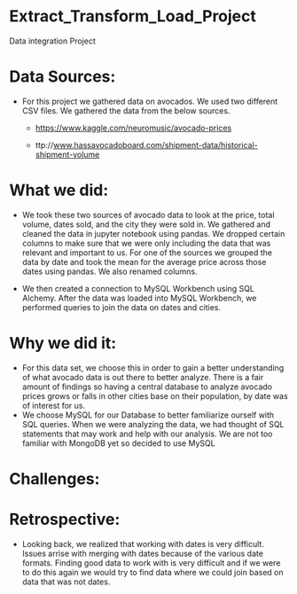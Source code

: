 # Extract_Transform_Load_Project
Data integration Project

# Data Sources: 
* For this project we gathered data on avocados. We used two different CSV files. We gathered the data from the below sources. 

    * https://www.kaggle.com/neuromusic/avocado-prices

    * ttp://www.hassavocadoboard.com/shipment-data/historical-shipment-volume


# What we did: 
* We took these two sources of avocado data to look at the price, total volume, dates sold, and the city they were sold in. We gathered and cleaned the data in jupyter notebook using pandas. We dropped certain columns to make sure that we were only including the data that was relevant and important to us. For one of the sources we grouped the data by date and took the mean for the average price across those dates using pandas. We also renamed columns. 

* We then created a connection to MySQL Workbench using SQL Alchemy. After the data was loaded into MySQL Workbench, we performed queries to join the data on dates and cities. 


# Why we did it: 
* For this data set, we choose this in order to gain a better understanding of what avocado data is out there to better analyze.  There is a fair amount of findings so having a central database to analyze avocado prices grows or falls in other cities base on their population, by date was of interest for us.
* We choose MySQL for our Database to better familiarize ourself with SQL queries.  When we were analyzing the data, we had thought of SQL statements that may work and help with our analysis.  We are not too familiar with MongoDB yet so decided to use MySQL

# Challenges: 


# Retrospective: 
* Looking back, we realized that working with dates is very difficult. Issues arrise with merging with dates because of the various date formats. Finding good data to work with is very difficult and if we were to do this again we would try to find data where we could join based on data that was not dates. 
